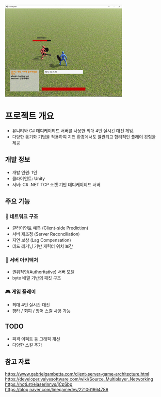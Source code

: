 ![샘플 이미지](img/sample1.png)

# 프로젝트 개요
- 유니티와 C# 데디케이티드 서버를 사용한 최대 4인 실시간 대전 게임.
- 다양한 동기화 기법을 적용하여 지연 환경에서도 일관되고 합리적인 플레이 경험을 제공

## 개발 정보
- 개발 인원: 1인
- 클라이언트: Unity
- 서버: C# .NET TCP 소켓 기반 데디케이티드 서버

## 주요 기능
### 🔧 네트워크 구조
- 클라이언트 예측 (Client-side Prediction)
- 서버 재조정 (Server Reconciliation)
- 지연 보상 (Lag Compensation)
- 데드 레커닝 기반 캐릭터 위치 보간

### 🧠 서버 아키텍처
- 권위적인(Authoritative) 서버 모델
- byte 배열 기반의 패킷 구조

### 🎮 게임 플레이
- 최대 4인 실시간 대전
- 평타 / 회피 / 방어 스킬 사용 가능


## TODO
- 피격 이펙트 등 그래픽 개선
- 다양한 스킬 추가

## 참고 자료
https://www.gabrielgambetta.com/client-server-game-architecture.html
https://developer.valvesoftware.com/wiki/Source_Multiplayer_Networking
https://noti.st/eiaserinnys/jCpSbp
https://blog.naver.com/linegamedev/221061964789
